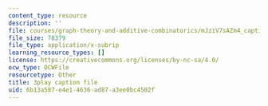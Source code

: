 ```yaml
---
content_type: resource
description: ''
file: courses/graph-theory-and-additive-combinatorics/mJziV7sAZm4_captions.vtt
file_size: 78379
file_type: application/x-subrip
learning_resource_types: []
license: https://creativecommons.org/licenses/by-nc-sa/4.0/
ocw_type: OCWFile
resourcetype: Other
title: 3play caption file
uid: 6b13a587-e4e1-4636-ad87-a3ee0bc4502f
---
```

